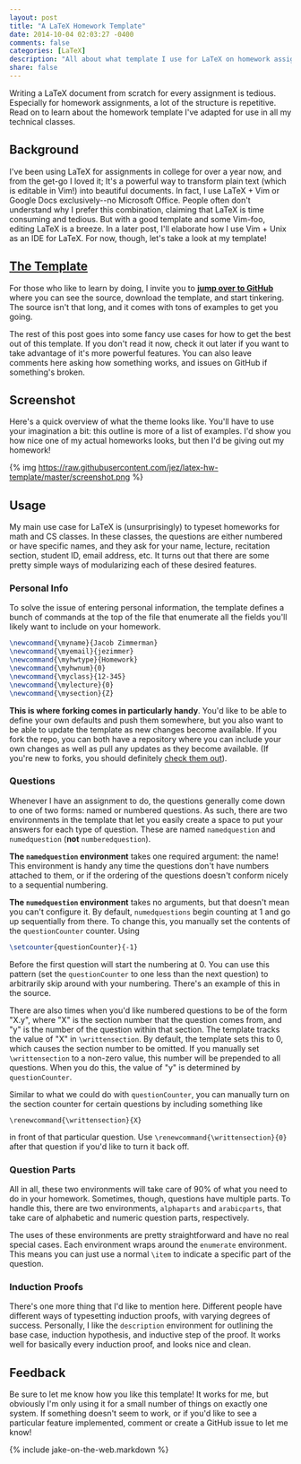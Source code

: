 ```yaml
---
layout: post
title: "A LaTeX Homework Template"
date: 2014-10-04 02:03:27 -0400
comments: false
categories: [LaTeX]
description: "All about what template I use for LaTeX on homework assignments."
share: false
---
```


Writing a LaTeX document from scratch for every assignment is tedious. Especially for homework assignments, a lot of the structure is repetitive. Read on to learn about the homework template I've adapted for use in all my technical classes.

<!-- more -->

## Background

I've been using LaTeX for assignments in college for over a year now, and from the get-go I loved it; It's a powerful way to transform plain text (which is editable in Vim!) into beautiful documents. In fact, I use LaTeX + Vim or Google Docs exclusively--no Microsoft Office. People often don't understand why I prefer this combination, claiming that LaTeX is time consuming and tedious. But with a good template and some Vim-foo, editing LaTeX is a breeze. In a later post, I'll elaborate how I use Vim + Unix as an IDE for LaTeX. For now, though, let's take a look at my template!

## [The Template][template-github]

For those who like to learn by doing, I invite you to __[jump over to GitHub][template-github]__ where you can see the source, download the template, and start tinkering. The source isn't that long, and it comes with tons of examples to get you going. 

The rest of this post goes into some fancy use cases for how to get the best out of this template. If you don't read it now, check it out later if you want to take advantage of it's more powerful features. You can also leave comments here asking how something works, and issues on GitHub if something's broken.

## Screenshot

Here's a quick overview of what the theme looks like. You'll have to use your imagination a bit: this outline is more of a list of examples. I'd show you how nice one of my actual homeworks looks, but then I'd be giving out my homework!

{% img https://raw.githubusercontent.com/jez/latex-hw-template/master/screenshot.png %}

## Usage

My main use case for LaTeX is (unsurprisingly) to typeset homeworks for math and CS classes. In these classes, the questions are either numbered or have specific names, and they ask for your name, lecture, recitation section, student ID, email address, etc. It turns out that there are some pretty simple ways of modularizing each of these desired features.

### Personal Info

To solve the issue of entering personal information, the template defines a bunch of commands at the top of the file that enumerate all the fields you'll likely want to include on your homework.

```latex Personal Information 
\newcommand{\myname}{Jacob Zimmerman}
\newcommand{\myemail}{jezimmer}
\newcommand{\myhwtype}{Homework}
\newcommand{\myhwnum}{0}
\newcommand{\myclass}{12-345}
\newcommand{\mylecture}{0}
\newcommand{\mysection}{Z}
``` 

__This is where forking comes in particularly handy__. You'd like to be able to define your own defaults and push them somewhere, but you also want to be able to update the template as new changes become available. If you fork the repo, you can both have a repository where you can include your own changes as well as pull any updates as they become available. (If you're new to forks, you should definitely [check them out][forks]).

### Questions

Whenever I have an assignment to do, the questions generally come down to one of two forms: named or numbered questions. As such, there are two environments in the template that let you easily create a space to put your answers for each type of question. These are named `namedquestion` and `numedquestion` (__not__ `numberedquestion`).

__The `namedquestion` environment__ takes one required argument: the name! This environment is handy any time the questions don't have numbers attached to them, or if the ordering of the questions doesn't conform nicely to a sequential numbering.

__The `numedquestion` environment__ takes no arguments, but that doesn't mean you can't configure it. By default, `numedquestions` begin counting at 1 and go up sequentially from there. To change this, you manually set the contents of the `questionCounter` counter. Using 

```latex
\setcounter{questionCounter}{-1}
```

Before the first question will start the numbering at 0. You can use this pattern (set the `questionCounter` to one less than the next question) to arbitrarily skip around with your numbering. There's an example of this in the source.

There are also times when you'd like numbered questions to be of the form "X.y", where "X" is the section number that the question comes from, and "y" is the number of the question within that section. The template tracks the value of "X" in `\writtensection`. By default, the template sets this to 0, which causes the section number to be omitted. If you manually set `\writtensection` to a non-zero value, this number will be prepended to all questions. When you do this, the value of "y" is determined by `questionCounter`.

Similar to what we could do with `questionCounter`, you can manually turn on the section counter for certain questions by including something like 

```
\renewcommand{\writtensection}{X}
```

in front of that particular question. Use `\renewcommand{\writtensection}{0}` after that question if you'd like to turn it back off.

### Question Parts

All in all, these two environments will take care of 90% of what you need to do in your homework. Sometimes, though, questions have multiple parts. To handle this, there are two environments, `alphaparts` and `arabicparts`, that take care of alphabetic and numeric question parts, respectively.

The uses of these environments are pretty straightforward and have no real special cases. Each environment wraps around the `enumerate` environment. This means you can just use a normal `\item` to indicate a specific part of the question.

### Induction Proofs

There's one more thing that I'd like to mention here. Different people have different ways of typesetting induction proofs, with varying degrees of success. Personally, I like the `description` environment for outlining the base case, induction hypothesis, and inductive step of the proof. It works well for basically every induction proof, and looks nice and clean.

## Feedback

Be sure to let me know how you like this template! It works for me, but obviously I'm only using it for a small number of things on exactly one system. If something doesn't seem to work, or if you'd like to see a particular feature implemented, comment or create a GitHub issue to let me know! 

{% include jake-on-the-web.markdown %}

[template-github]: https://github.com/jez/latex-hw-template
[forks]: https://help.github.com/articles/fork-a-repo/
